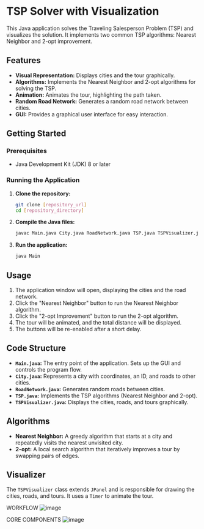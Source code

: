 # TSP Solver with Visualization

This Java application solves the Traveling Salesperson Problem (TSP) and visualizes the solution. It implements two common TSP algorithms: Nearest Neighbor and 2-opt improvement.

## Features

* **Visual Representation:** Displays cities and the tour graphically.
* **Algorithms:** Implements the Nearest Neighbor and 2-opt algorithms for solving the TSP.
* **Animation:** Animates the tour, highlighting the path taken.
* **Random Road Network:** Generates a random road network between cities.
* **GUI:** Provides a graphical user interface for easy interaction.

## Getting Started

### Prerequisites

* Java Development Kit (JDK) 8 or later

### Running the Application

1.  **Clone the repository:**
    ```bash
    git clone [repository_url]
    cd [repository_directory]
    ```
2.  **Compile the Java files:**
    ```bash
    javac Main.java City.java RoadNetwork.java TSP.java TSPVisualizer.java
    ```
3.  **Run the application:**
    ```bash
    java Main
    ```

## Usage

1.  The application window will open, displaying the cities and the road network.
2.  Click the "Nearest Neighbor" button to run the Nearest Neighbor algorithm.
3.  Click the "2-opt Improvement" button to run the 2-opt algorithm.
4.  The tour will be animated, and the total distance will be displayed.
5.  The buttons will be re-enabled after a short delay.

## Code Structure

* **`Main.java`:** The entry point of the application. Sets up the GUI and controls the program flow.
* **`City.java`:** Represents a city with coordinates, an ID, and roads to other cities.
* **`RoadNetwork.java`:** Generates random roads between cities.
* **`TSP.java`:** Implements the TSP algorithms (Nearest Neighbor and 2-opt).
* **`TSPVisualizer.java`:** Displays the cities, roads, and tours graphically.

## Algorithms

* **Nearest Neighbor:** A greedy algorithm that starts at a city and repeatedly visits the nearest unvisited city.
* **2-opt:** A local search algorithm that iteratively improves a tour by swapping pairs of edges.

## Visualizer

The `TSPVisualizer` class extends `JPanel` and is responsible for drawing the cities, roads, and tours. It uses a `Timer` to animate the tour.

WORKFLOW 
![image](https://github.com/user-attachments/assets/fd257bfa-cb28-4b1f-8b56-caaac7cc059a)

CORE COMPONENTS
![image](https://github.com/user-attachments/assets/6748e103-c20e-41c5-b05f-58de53071469)

